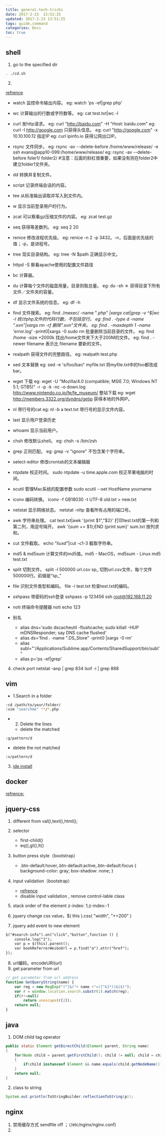 ```yaml
---
title: general-tech-tricks
date: 2017-2-23  13:51:25
updated: 2017-2-23 13:51:25
tags: guide,command
categories: Docs
toc: true
---
```


## shell

1. go to the specified dir
```bash
. ./cd.sh
```

2. 
[refrence](https://liuxd.github.io/posts/Command.html)

- watch 监控命令输出内容。
eg: watch 'ps -ef|grep php'
- wc 计算输出的行数或字符数等。
eg: cat test.txt|wc -l
- curl 发http请求。
eg: curl "http://baidu.com" -H "Host: baidu.com"
eg: curl -I http://google.com 只获得头信息。
eg: curl "http://google.com" -x 10.10.100.12 指定IP
eg: curl ipinfo.io 获得公网出口IP。
- rsync 文件同步。
eg: rsync -av --delete-before /home/www/release/ -e ssh evans@app10-099:/home/www/release/
eg: rsync -av --delete-before foler1/ folder2/ #注意：后面的斜杠很重要，如果没有则在folder2中建立folder1文件夹。
- dd 转换并复制文件。
- script 记录终端会话的内容。
- tee 从标准输出读取并写入到文件内。
- w 显示当前登录用户的行为。
- zcat 可以察看gz压缩文件的内容。
eg: zcat test.gz
- seq 获得等差数列。
eg: seq 2 20
- renice 修改进程优先级。
eg: renice -n 2 -p 3432。-n，后面是优先级的值；-p，是进程号。
- tree 现实目录结构。
eg: tree -N $path 正确显示中文。
- httpd -S 察看apache使用的配置文件路径
- bc 计算器。
- du 计算每个文件的磁盘用量，目录则取总量。
eg: du -sh ＊ 获得目录下所有文件／文件夹的容量。
- df 显示文件系统的信息。
eg: df -h
- find 文件搜索。
eg: find ./mexec/ -name "*.php" |xargs cat|grep -v ^$|wc -l 统计php文件的代码行数，不包括空行。
eg: find . -type d -name ".svn"|xargs rm -rf 删除".svn"文件夹。
eg: find . -maxdepth 1 -name 'error.log*' -print0|xargs -0 sudo rm 批量删除当前目录的文件。
eg: find /home -size +2000k 找出/home文件夹下大于200M的文件。
eg: find . -newer filename 表示比 filename 要新的文件。
- realpath 获得文件的完整路径。
eg: realpath test.php
- sed 文本替换
eg: sed -e 's/foo/bar/' myfile.txt 将myfile.txt中的foo都改成bar。
- wget 下载
eg: wget -U "Mozilla/4.0 \(compatible; MSIE 7.0; Windows NT 5.1; GTB5\)" -r -p -k -nc -o down.log http://www.nintendo.co.jp/fe/fe_museum/ 整站下载
eg: wget http://members.3322.org/dyndns/getip 获得本地的外网IP。
- nl 带行号的cat
eg: nl -b a text.txt 带行号的显示文件内容。
- last 显示用户登录历史
- whoami 显示当前用户。
- chsh 修改默认shell。
eg: chsh -s /bin/zsh
- grep 正则匹配。
eg: grep -v "ignore" 不包含某个字符串。
- select-editor 修改crontab的文本编辑器
- ntpdate 校正时间。
sudo ntpdate -u time.apple.com 校正苹果电脑的时间。
- scutil 管理Mac系统的配置参数
sudo scutil --set HostName yourname
- iconv 编码转换。
iconv -f GB18030 -t UTF-8 old.txt > new.txt
- netstat 显示网络状态。
netstat -nltp 查看所有占用的端口号。
- awk 字符串处理。
cat test.txt|awk '{print $1","$2}' 打印test.txt的第一列和第二列，用逗号隔开。
awk '{sum += $1};END {print sum}' sum.txt 按列求和。
- cut 文件截取。
echo "liuxd"|cut -c1-3 截取字符串。
- md5 & md5sum 计算文件的md5值。md5 - MacOS，md5sum - Linux
md5 test.txt
- split 切割文件。
split -l 500000 url.csv sp_ 切割url.csv文件，每个文件500000行。前缀是“sp_”
- file 识别文件类型和编码。
file -i test.txt 检查test.txt的编码。
- sshpass 带密码的ssh登录
sshpass -p 123456 ssh root@192.168.11.20
- noti 终端命令提醒器
noti echo 123

- 别名
	- alias dns='sudo dscacheutil -flushcache; sudo killall -HUP mDNSResponder; say DNS cache flushed'
	- alias ds='find . -name ".DS_Store" -print0 |xargs -0 rm'
	- alias subl="'/Applications/Sublime.app/Contents/SharedSupport/bin/subl'"
	- alias p='ps -ef|grep'

4. check port
netstat -anp | grep 834
lsof -i | grep 888




## vim
- 1.Search in a folder
```bash
:cd /path/to/your/folder/
:vim "searchme" **/*.php
```

- 2. Delete the lines

    - delete the matched
```bash
:g/pattern/d
```
   -  delete the not matched
```bash
:v/pattern/d
```
3. [ide install]( https://github.com/liuxd/VimIDE.git)

## docker
[refrence:](https://liuxd.github.io/posts/Docker.html)


## jquery-css

1. different from val(),text(),html();

2. selector
	- first-child()
	- eq(),gt(),lt()

3. button press style（bootstrap）
	- .btn-default:hover,.btn-default:active,.btn-default:focus {
		  background-color: gray;
		  box-shadow: none;
  }

4. input validation（bootstrap）
	- [refrence](https://stackoverflow.com/questions/32933165/validate-input-fields-on-bootstrap-modal-window-button-clicks-using-angular)
	- disable input validation , remove control-lable class
	
5. stack order of the element
		z-index: 1;z-index:-1
		
6. jquery change  css value，$( this ).css( "width", "+=200" )

7. jquery add event to new element
```html
$("#search-info").on("click","button",function () {
    console.log("1");
	var p = $(this).parent();
    var bookReferrerWeiboUrl = p.find("a").attr("href");
});
```
8. url编码，encodeURI(url)
9. get parameter from url
```javascript
// get parameter from url address
function GetQueryString(name) {
	var reg = new RegExp("(^|&)"+ name +"=([^&]*)(&|$)");
	var r = window.location.search.substr(1).match(reg);
	if(r!=null)
		return unescape(r[2]);
	return null;
}
```


## java
1. DOM child tag operator
```java
public static Element getDirectChild(Element parent, String name)
{
    for(Node child = parent.getFirstChild(); child != null; child = child.getNextSibling())
    {
        if(child instanceof Element && name.equals(child.getNodeName())) return (Element) child;
    }
    return null;
}
```

2. class to string
```java
System.out.println(ToStringBuilder.reflectionToString(p));
```

## nginx
1. 禁用缓存方式
	sendfile  off ；（/etc/nginx/nginx.conf)
2. 